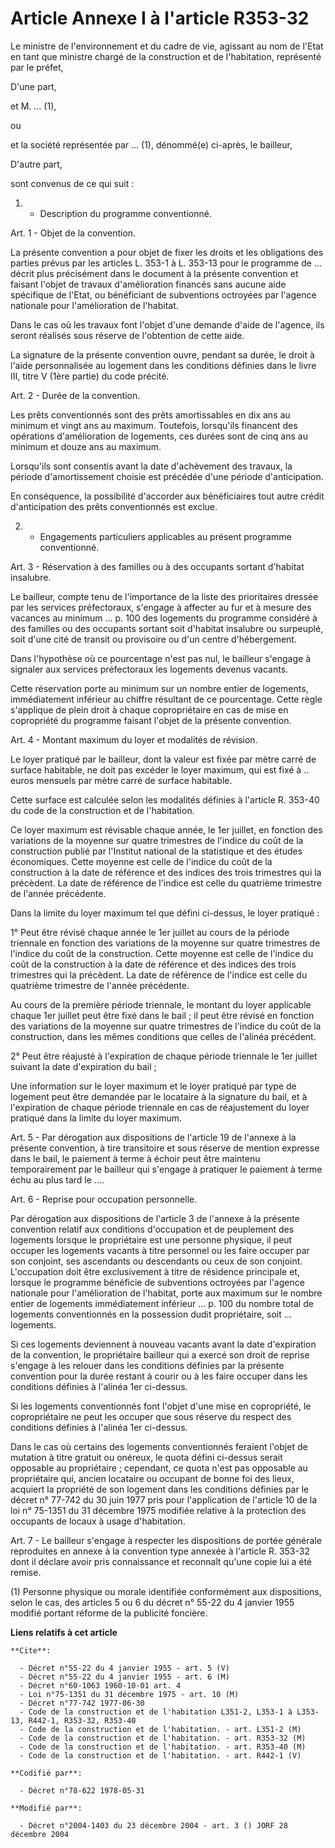 # Article Annexe I à l'article R353-32

Le ministre de l'environnement et du cadre de vie, agissant au nom de l'Etat en tant que ministre chargé de la construction
et de l'habitation, représenté par le préfet,

D'une part,

et M. ... (1),

ou

et la société représentée par ... (1), dénommé(e) ci-après, le bailleur,

D'autre part,

sont convenus de ce qui suit :

1. - Description du programme conventionné.

Art. 1 - Objet de la convention.

La présente convention a pour objet de fixer les droits et les obligations des parties prévus par les articles L. 353-1 à L.
353-13 pour le programme de ... décrit plus précisément dans le document à la présente convention et faisant l'objet de
travaux d'amélioration financés sans aucune aide spécifique de l'Etat, ou bénéficiant de subventions octroyées par l'agence
nationale pour l'amélioration de l'habitat.

Dans le cas où les travaux font l'objet d'une demande d'aide de l'agence, ils seront réalisés sous réserve de l'obtention de
cette aide.

La signature de la présente convention ouvre, pendant sa durée, le droit à l'aide personnalisée au logement dans les
conditions définies dans le livre III, titre V (1ère partie) du code précité.

Art. 2 - Durée de la convention.

Les prêts conventionnés sont des prêts amortissables en dix ans au minimum et vingt ans au maximum. Toutefois, lorsqu'ils
financent des opérations d'amélioration de logements, ces durées sont de cinq ans au minimum et douze ans au maximum.

Lorsqu'ils sont consentis avant la date d'achèvement des travaux, la période d'amortissement choisie est précédée d'une
période d'anticipation.

En conséquence, la possibilité d'accorder aux bénéficiaires tout autre crédit d'anticipation des prêts conventionnés est
exclue.

2. - Engagements particuliers applicables au présent programme conventionné.

Art. 3 - Réservation à des familles ou à des occupants sortant d'habitat insalubre.

Le bailleur, compte tenu de l'importance de la liste des prioritaires dressée par les services préfectoraux, s'engage à
affecter au fur et à mesure des vacances au minimum ... p. 100 des logements du programme considéré à des familles ou des
occupants sortant soit d'habitat insalubre ou surpeuplé, soit d'une cité de transit ou provisoire ou d'un centre
d'hébergement.

Dans l'hypothèse où ce pourcentage n'est pas nul, le bailleur s'engage à signaler aux services préfectoraux les logements
devenus vacants.

Cette réservation porte au minimum sur un nombre entier de logements, immédiatement inférieur au chiffre résultant de ce
pourcentage. Cette règle s'applique de plein droit à chaque copropriétaire en cas de mise en copropriété du programme faisant
l'objet de la présente convention.

Art. 4 - Montant maximum du loyer et modalités de révision.

Le loyer pratiqué par le bailleur, dont la valeur est fixée par mètre carré de surface habitable, ne doit pas excéder le
loyer maximum, qui est fixé à .. euros mensuels par mètre carré de surface habitable.

Cette surface est calculée selon les modalités définies à l'article R. 353-40 du code de la construction et de l'habitation.

Ce loyer maximum est révisable chaque année, le 1er juillet, en fonction des variations de la moyenne sur quatre trimestres
de l'indice du coût de la construction publié par l'Institut national de la statistique et des études économiques. Cette
moyenne est celle de l'indice du coût de la construction à la date de référence et des indices des trois trimestres qui la
précèdent. La date de référence de l'indice est celle du quatrième trimestre de l'année précédente.

Dans la limite du loyer maximum tel que défini ci-dessus, le loyer pratiqué :

1° Peut être révisé chaque année le 1er juillet au cours de la période triennale en fonction des variations de la moyenne sur
quatre trimestres de l'indice du coût de la construction. Cette moyenne est celle de l'indice du coût de la construction à la
date de référence et des indices des trois trimestres qui la précèdent. La date de référence de l'indice est celle du
quatrième trimestre de l'année précédente.

Au cours de la première période triennale, le montant du loyer applicable chaque 1er juillet peut être fixé dans le bail ; il
peut être révisé en fonction des variations de la moyenne sur quatre trimestres de l'indice du coût de la construction, dans
les mêmes conditions que celles de l'alinéa précédent.

2° Peut être réajusté à l'expiration de chaque période triennale le 1er juillet suivant la date d'expiration du bail ;

Une information sur le loyer maximum et le loyer pratiqué par type de logement peut être demandée par le locataire à la
signature du bail, et à l'expiration de chaque période triennale en cas de réajustement du loyer pratiqué dans la limite du
loyer maximum.

Art. 5 - Par dérogation aux dispositions de l'article 19 de l'annexe à la présente convention, à tire transitoire et sous
réserve de mention expresse dans le bail, le paiement à terme à échoir peut être maintenu temporairement par le bailleur qui
s'engage à pratiquer le paiement à terme échu au plus tard le ....

Art. 6 - Reprise pour occupation personnelle.

Par dérogation aux dispositions de l'article 3 de l'annexe à la présente convention relatif aux conditions d'occupation et de
peuplement des logements lorsque le propriétaire est une personne physique, il peut occuper les logements vacants à titre
personnel ou les faire occuper par son conjoint, ses ascendants ou descendants ou ceux de son conjoint. L'occupation doit
être exclusivement à titre de résidence principale et, lorsque le programme bénéficie de subventions octroyées par l'agence
nationale pour l'amélioration de l'habitat, porte aux maximum sur le nombre entier de logements immédiatement inférieur ...
p. 100 du nombre total de logements conventionnés en la possession dudit propriétaire, soit ... logements.

Si ces logements deviennent à nouveau vacants avant la date d'expiration de la convention, le propriétaire bailleur qui a
exercé son droit de reprise s'engage à les relouer dans les conditions définies par la présente convention pour la durée
restant à courir ou à les faire occuper dans les conditions définies à l'alinéa 1er ci-dessus.

Si les logements conventionnés font l'objet d'une mise en copropriété, le copropriétaire ne peut les occuper que sous réserve
du respect des conditions définies à l'alinéa 1er ci-dessus.

Dans le cas où certains des logements conventionnés feraient l'objet de mutation à titre gratuit ou onéreux, le quota défini
ci-dessus serait opposable au propriétaire ; cependant, ce quota n'est pas opposable au propriétaire qui, ancien locataire ou
occupant de bonne foi des lieux, acquiert la propriété de son logement dans les conditions définies par le décret n° 77-742
du 30 juin 1977 pris pour l'application de l'article 10 de la loi n° 75-1351 du 31 décembre 1975 modifiée relative à la
protection des occupants de locaux à usage d'habitation.

Art. 7 - Le bailleur s'engage à respecter les dispositions de portée générale reproduites en annexe à la convention type
annexée à l'article R. 353-32 dont il déclare avoir pris connaissance et reconnaît qu'une copie lui a été remise.

(1) Personne physique ou morale identifiée conformément aux dispositions, selon le cas, des articles 5 ou 6 du décret n°
55-22 du 4 janvier 1955 modifié portant réforme de la publicité foncière.

**Liens relatifs à cet article**

	**Cite**:

	  - Décret n°55-22 du 4 janvier 1955 - art. 5 (V)
	  - Décret n°55-22 du 4 janvier 1955 - art. 6 (M)
	  - Décret n°60-1063 1960-10-01 art. 4
	  - Loi n°75-1351 du 31 décembre 1975 - art. 10 (M)
	  - Décret n°77-742 1977-06-30
	  - Code de la construction et de l'habitation L351-2, L353-1 à L353-13, R442-1, R353-32, R353-40
	  - Code de la construction et de l'habitation. - art. L351-2 (M)
	  - Code de la construction et de l'habitation. - art. R353-32 (M)
	  - Code de la construction et de l'habitation. - art. R353-40 (M)
	  - Code de la construction et de l'habitation. - art. R442-1 (V)

	**Codifié par**:

	  - Décret n°78-622 1978-05-31

	**Modifié par**:

	  - Décret n°2004-1403 du 23 décembre 2004 - art. 3 () JORF 28 décembre 2004
